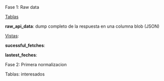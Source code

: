 Fase 1: Raw data

<u>Tablas</u>

**raw_api_data**: dump completo de la respuesta en una columna blob (JSON)

<u>Vistas</u>:

**sucessful_fetches**: 

**lastest_feches**: 



Fase 2: Primera normalizacion

Tablas: interesados
